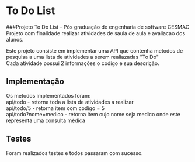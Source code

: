 # To Do List
###Projeto To Do List - Pós graduação de engenharia de software CESMAC   
Projeto com finalidade realizar atividades de saula de aula e avaliacao dos alunos.

Este projeto consiste em implementar uma API que contenha metodos de pesquisa a uma lista de atividades a serem realiazadas "To Do"  
Cada atividade possui 2 informações o codigo e sua descrição.

## Implementação
Os metodos implementados foram:  
  api/todo - retorna toda a lista de atividades a realizar  
  api/todo/5 - retorna item com codigo = 5  
  api/todo?nome=medico - retorna item cujo nome seja medico onde este representa uma consulta médica  
  
## Testes
Foram realizados testes e todos passaram com sucesso.

